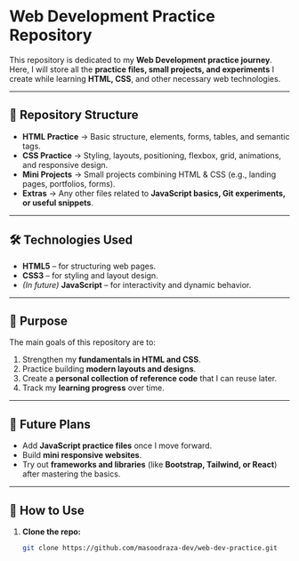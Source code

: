 # **Web Development Practice Repository**

This repository is dedicated to my **Web Development practice journey**.  
Here, I will store all the **practice files, small projects, and experiments** I create while learning **HTML, CSS**, and other necessary web technologies.  

---

## 📂 **Repository Structure**

- **HTML Practice** → Basic structure, elements, forms, tables, and semantic tags.  
- **CSS Practice** → Styling, layouts, positioning, flexbox, grid, animations, and responsive design.  
- **Mini Projects** → Small projects combining HTML & CSS (e.g., landing pages, portfolios, forms).  
- **Extras** → Any other files related to **JavaScript basics, Git experiments, or useful snippets**.  

---

## 🛠️ **Technologies Used**

- **HTML5** – for structuring web pages.  
- **CSS3** – for styling and layout design.  
- *(In future)* **JavaScript** – for interactivity and dynamic behavior.  

---

## 🎯 **Purpose**

The main goals of this repository are to:  

1. Strengthen my **fundamentals in HTML and CSS**.  
2. Practice building **modern layouts and designs**.  
3. Create a **personal collection of reference code** that I can reuse later.  
4. Track my **learning progress** over time.  

---

## 🚀 **Future Plans**

- Add **JavaScript practice files** once I move forward.  
- Build **mini responsive websites**.  
- Try out **frameworks and libraries** (like **Bootstrap, Tailwind, or React**) after mastering the basics.  

---

## 📖 **How to Use**

1. **Clone the repo:**  
   ```bash
   git clone https://github.com/masoodraza-dev/web-dev-practice.git
